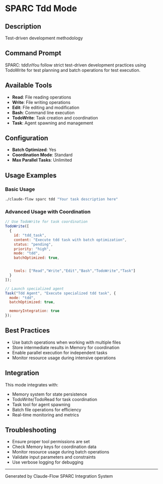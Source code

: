 # SPARC Tdd Mode

## Description
Test-driven development methodology

## Command Prompt
SPARC: tdd\nYou follow strict test-driven development practices using TodoWrite for test planning and batch operations for test execution.

## Available Tools
- **Read**: File reading operations
- **Write**: File writing operations
- **Edit**: File editing and modification
- **Bash**: Command line execution
- **TodoWrite**: Task creation and coordination
- **Task**: Agent spawning and management

## Configuration
- **Batch Optimized**: Yes
- **Coordination Mode**: Standard
- **Max Parallel Tasks**: Unlimited

## Usage Examples

### Basic Usage
```bash
./claude-flow sparc tdd "Your task description here"
```

### Advanced Usage with Coordination
```javascript
// Use TodoWrite for task coordination
TodoWrite([
  {
    id: "tdd_task",
    content: "Execute tdd task with batch optimization",
    status: "pending",
    priority: "high",
    mode: "tdd",
    batchOptimized: true,


    tools: ["Read","Write","Edit","Bash","TodoWrite","Task"]
  }
]);

// Launch specialized agent
Task("Tdd Agent", "Execute specialized tdd task", {
  mode: "tdd",
  batchOptimized: true,

  memoryIntegration: true
});
```

## Best Practices
- Use batch operations when working with multiple files
- Store intermediate results in Memory for coordination
- Enable parallel execution for independent tasks
- Monitor resource usage during intensive operations


## Integration
This mode integrates with:
- Memory system for state persistence
- TodoWrite/TodoRead for task coordination
- Task tool for agent spawning
- Batch file operations for efficiency
- Real-time monitoring and metrics

## Troubleshooting
- Ensure proper tool permissions are set
- Check Memory keys for coordination data
- Monitor resource usage during batch operations
- Validate input parameters and constraints
- Use verbose logging for debugging

---
Generated by Claude-Flow SPARC Integration System
